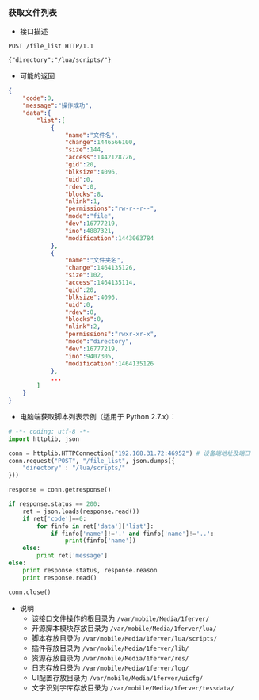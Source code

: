 ### 获取文件列表

- 接口描述

```
POST /file_list HTTP/1.1

{"directory":"/lua/scripts/"}
```

- 可能的返回

```json
{
    "code":0,
    "message":"操作成功",
    "data":{
        "list":[
            {
                "name":"文件名",
                "change":1446566100,
                "size":144,
                "access":1442128726,
                "gid":20,
                "blksize":4096,
                "uid":0,
                "rdev":0,
                "blocks":8,
                "nlink":1,
                "permissions":"rw-r--r--",
                "mode":"file",
                "dev":16777219,
                "ino":4887321,
                "modification":1443063784
            },
            {
                "name":"文件夹名",
                "change":1464135126,
                "size":102,
                "access":1464135114,
                "gid":20,
                "blksize":4096,
                "uid":0,
                "rdev":0,
                "blocks":0,
                "nlink":2,
                "permissions":"rwxr-xr-x",
                "mode":"directory",
                "dev":16777219,
                "ino":9407305,
                "modification":1464135126
            },
            ...
        ]
    }
}
```

- 电脑端获取脚本列表示例（适用于 Python 2.7.x）： 

```python
# -*- coding: utf-8 -*-
import httplib, json

conn = httplib.HTTPConnection("192.168.31.72:46952") # 设备端地址及端口
conn.request("POST", "/file_list", json.dumps({
    "directory" : "/lua/scripts/"
}))

response = conn.getresponse()

if response.status == 200:
    ret = json.loads(response.read())
    if ret['code']==0:
        for finfo in ret['data']['list']:
            if finfo['name']!='.' and finfo['name']!='..':
                print(finfo['name'])
    else:
        print ret['message']
else:
    print response.status, response.reason
    print response.read()

conn.close()
```

- 说明
    - 该接口文件操作的根目录为 ```/var/mobile/Media/1ferver/```
    - 开源脚本模块存放目录为 ```/var/mobile/Media/1ferver/lua/```
    - 脚本存放目录为 ```/var/mobile/Media/1ferver/lua/scripts/```
    - 插件存放目录为 ```/var/mobile/Media/1ferver/lib/```
    - 资源存放目录为 ```/var/mobile/Media/1ferver/res/```
    - 日志存放目录为 ```/var/mobile/Media/1ferver/log/```
    - UI配置存放目录为 ```/var/mobile/Media/1ferver/uicfg/```
    - 文字识别字库存放目录为 ```/var/mobile/Media/1ferver/tessdata/```